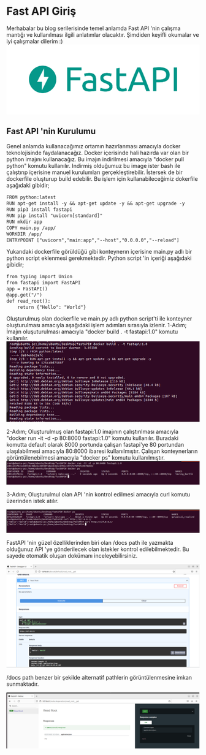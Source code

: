 # Fast API Giriş 

Merhabalar bu blog serilerisinde temel anlamda Fast API 'nin çalışma mantığı ve kullanılması ilgili anlatımlar olacaktır.
Şimdiden keyifli okumalar ve iyi çalışmalar dilerim :)
![](https://github.com/mrtyildiz/Blog-Post/blob/main/Python/img/1.png?raw=true)
## Fast API 'nin Kurulumu

Genel anlamda kullanacağımız ortamın hazırlanması amacıyla docker teknolojisinde faydalanacağız. Docker içerisinde hali hazırda var olan bir python imajını kullanacağız. Bu imajın indirilmesi amacıyla "docker pull python" komutu kullanılır. Indirmiş olduğumuz bu image ister bash ile çalıştırıp içerisine manuel kurulumları gerçekleştirebilir. İstersek de bir dockerfile oluşturup build edebilir. Bu işlem için kullanabileceğimiz dokerfile aşağıdaki gibidir;

```
FROM python:latest
RUN apt-get install -y && apt-get update -y && apt-get upgrade -y
RUN pip3 install fastapi
RUN pip install "uvicorn[standard]"
RUN mkdir app
COPY main.py /app/
WORKDIR /app/
ENTRYPOINT ["uvicorn","main:app","--host","0.0.0.0","--reload"]
```
Yukarıdaki dockerfile görüldüğü gibi konteynerın içerisine main.py adlı bir python script eklenmesi gerekmektedir. Python script 'in içeriği aşağıdaki gibidir;
```
from typing import Union
from fastapi import FastAPI
app = FastAPI()
@app.get("/")
def read_root():
    return {"Hello": "World"}
```
Oluşturulmuş olan dockerfile ve main.py adlı python script'ti ile konteyner oluşturulması amacıyla aşağıdaki işlem adımları sırasıyla izlenir.
1-Adım; İmajın oluşuturulması amacıyla "docker build . -t fastapi:1.0" komutu kullanılır.
![](https://github.com/mrtyildiz/Blog-Post/blob/main/Python/img/2.png?raw=true)

2-Adım; Oluşturulmuş olan fastapi:1.0 imajının çalıştırılması amacıyla "docker run -it -d -p 80:8000 fastapi:1.0" komutu kullanılır. Buradaki komutta default olarak 8000 portunda çalışan fastapi'ye 80 portundan ulaşılabilmesi amacıyla 80:8000 ibaresi kullanılmıştır. Çalışan konteynerların görüntülenebilmesi amacıyla "docker ps" komutu kullanılmıştır.
![](https://github.com/mrtyildiz/Blog-Post/blob/main/Python/img/3.png?raw=true)

3-Adım; Oluşturulmul olan API 'nin kontrol edilmesi amacıyla curl komutu üzerinden istek atılır.

![](https://github.com/mrtyildiz/Blog-Post/blob/main/Python/img/4.png?raw=true)


FastAPI 'nin güzel özelliklerinden biri olan /docs path ile yazmakta olduğunuz API 'ye gönderilecek olan istekler kontrol edilebilmektedir. Bu sayede otomatik oluşan dokümanı inceleyebilirsiniz.

![](https://github.com/mrtyildiz/Blog-Post/blob/main/Python/img/5.png?raw=true)

/docs path benzer bir şekilde alternatif pathlerin görüntülenmesine imkan sunmaktadır.

![](https://github.com/mrtyildiz/Blog-Post/blob/main/Python/img/6.png?raw=true)
